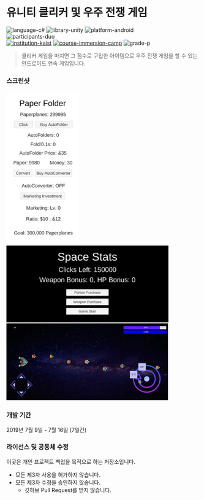 # 유니티 클리커 및 우주 전쟁 게임

![language-c#][language-c#]
![library-unity][library-unity]
![platform-android][platform-android]
<br>
![participants-duo][participants-duo]
<br>
[![institution-kaist][kaist-image]][kaist-cs-url]
[![course-immersion-camp][course-cs496]][course-cs496-url]
![grade-p][grade-p]

> 클리커 게임을 마치면 그 점수로 구입한 아이템으로 우주 전쟁 게임을 할 수 있는 안드로이드 연속 게임입니다.

### 스크린샷

<img src="documents/screenshot_clicker.png" height="400px">

<img src="documents/screenshot_stat_purchase.png" height="200px">

<img src="documents/screenshot_galaga.png" height="200px">

### 개발 기간

2019년 7월 9일 - 7월 16일 (7일간)

### 라이선스 및 공동체 수정

이곳은 개인 프로젝트 백업을 목적으로 하는 저장소입니다.

  * 모든 제3자 사용을 허가하지 않습니다.
  * 모든 제3자 수정을 승인하지 않습니다.
    * 깃허브 Pull Request를 받지 않습니다.

<!-- Image definitions -->
[kaist-image]: https://img.shields.io/badge/Institution-KAIST-blue
[kaist-cs-url]: https://cs.kaist.ac.kr
[course-cs496]: https://img.shields.io/badge/Course-Immersion%20Camp-brightgreen
[course-cs496-url]: https://madcamp.io
[language-c#]: https://img.shields.io/badge/Language-C%23-orange
[library-unity]: https://img.shields.io/badge/Library-Unity-green
[platform-android]: https://img.shields.io/badge/Platform-Android-yellowgreen
[grade-p]: https://img.shields.io/badge/Grade-P-yellow
[participants-duo]: https://img.shields.io/badge/Participants-Duo%20Project-7aa3cc
